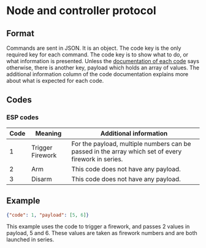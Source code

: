 # Node and controller protocol
## Format
Commands are sent in JSON. It is an object. The code key is the only required key for each command. The code key is to show what to do, or what information is presented. Unless the [documentation of each code](#codes) says otherwise, there is another key, payload which holds an array of values. The additional information column of the code documentation explains more about what is expected for each code.

## Codes

### ESP codes

| Code | Meaning             | Additional information                                                                                    |
|------|---------------------|-----------------------------------------------------------------------------------------------------------|
| 1    | Trigger Firework    | For the payload, multiple numbers can be passed in the array which set of every firework in series.       |
| 2    | Arm                 | This code does not have any payload.                                                                      |
| 3    | Disarm              | This code does not have any payload.                                                                      |

## Example

```JSON
{"code": 1, "payload": [5, 6]}
```

This example uses the code to trigger a firework, and passes 2 values in payload, 5 and 6. These values are taken as firework numbers and are both launched in series.